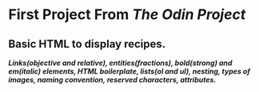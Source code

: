 # First Project From *The Odin Project*

## Basic HTML to display recipes. 

***Links(objective and relative), entities(fractions), bold(strong) and em(italic) elements, HTML boilerplate,
lists(ol and ul), nesting, types of images, naming convention, reserved characters, attributes.***
            
